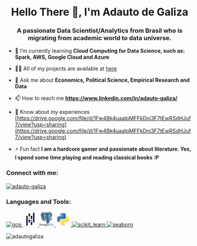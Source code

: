 <h1 align="center">Hello There 👋, I'm Adauto de Galiza</h1>
<h3 align="center">A passionate Data Scientist/Analytics from Brasil who is migrating from academic world to data universe.</h3>

- 🌱 I’m currently learning **Cloud Computing for Data Science, such as: Spark, AWS, Google Cloud and Azure**

- 👨‍💻 All of my projects are available at [here](https://adautogaliza.wixsite.com/portfolio)

- 💬 Ask me about **Economics, Political Science, Empirical Research and Data**

- 📫 How to reach me **https://www.linkedin.com/in/adauto-galiza/**

- 📄 Know about my experiences [https://drive.google.com/file/d/1Fw4Bk4uaalpMFFkDni3F7tEwRSdHJuf7/view?usp=sharing](https://drive.google.com/file/d/1Fw4Bk4uaalpMFFkDni3F7tEwRSdHJuf7/view?usp=sharing)

- ⚡ Fun fact **I am a hardcore gamer and passionate about literature. Yes, I spend some time playing and reading classical books :P**

<h3 align="left">Connect with me:</h3>
<p align="left">
<a href="https://linkedin.com/in/adauto-galiza" target="blank"><img align="center" src="https://raw.githubusercontent.com/rahuldkjain/github-profile-readme-generator/master/src/images/icons/Social/linked-in-alt.svg" alt="adauto-galiza" height="30" width="40" /></a>
</p>

<h3 align="left">Languages and Tools:</h3>
<p align="left"> <a href="https://cloud.google.com" target="_blank" rel="noreferrer"> <img src="https://www.vectorlogo.zone/logos/google_cloud/google_cloud-icon.svg" alt="gcp" width="40" height="40"/> </a> <a href="https://pandas.pydata.org/" target="_blank" rel="noreferrer"> <img src="https://raw.githubusercontent.com/devicons/devicon/2ae2a900d2f041da66e950e4d48052658d850630/icons/pandas/pandas-original.svg" alt="pandas" width="40" height="40"/> </a> <a href="https://www.postgresql.org" target="_blank" rel="noreferrer"> <img src="https://raw.githubusercontent.com/devicons/devicon/master/icons/postgresql/postgresql-original-wordmark.svg" alt="postgresql" width="40" height="40"/> </a> <a href="https://www.python.org" target="_blank" rel="noreferrer"> <img src="https://raw.githubusercontent.com/devicons/devicon/master/icons/python/python-original.svg" alt="python" width="40" height="40"/> </a> <a href="https://scikit-learn.org/" target="_blank" rel="noreferrer"> <img src="https://upload.wikimedia.org/wikipedia/commons/0/05/Scikit_learn_logo_small.svg" alt="scikit_learn" width="40" height="40"/> </a> <a href="https://seaborn.pydata.org/" target="_blank" rel="noreferrer"> <img src="https://seaborn.pydata.org/_images/logo-mark-lightbg.svg" alt="seaborn" width="40" height="40"/> </a> </p>

<p><img align="center" src="https://github-readme-stats.vercel.app/api/top-langs?username=adautogaliza&show_icons=true&locale=en&layout=compact" alt="adautogaliza" /></p>

